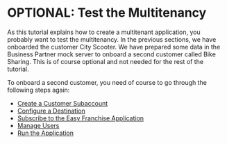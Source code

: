 # OPTIONAL: Test the Multitenancy

As this tutorial explains how to create a multitenant application, you probably want to test the multitenancy. In the previous sections, we have onboarded the customer City Scooter. We have prepared some data in the Business Partner mock server to onboard a second customer called Bike Sharing. This is of course optional and not needed for the rest of the tutorial.

To onboard a second customer, you need of course to go through the following steps again:
* [Create a Customer Subaccount](/documentation/test-customer-onboarding/create-consumer-subaccount/README.md)
* [Configure a Destination](/documentation/test-customer-onboarding/configure-destination/README.md)
* [Subscribe to the Easy Franchise Application](/documentation/test-customer-onboarding/subscribe-easyfranchise-app/README.md)
* [Manage Users](/documentation/test-customer-onboarding/manage-users/README.md)
* [Run the Application](/documentation/test-customer-onboarding/run-application/README.md)
